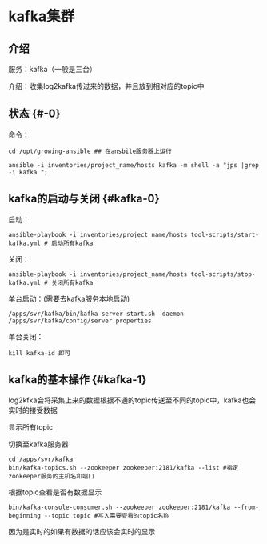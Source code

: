 # kafka集群

## 介绍

服务：kafka（一般是三台）

介绍：收集log2kafka传过来的数据，并且放到相对应的topic中

## 状态 {#-0}

命令：

```text
cd /opt/growing-ansible ## 在ansbile服务器上运行

ansible -i inventories/project_name/hosts kafka -m shell -a "jps |grep -i kafka ";
```

## kafka的启动与关闭 {#kafka-0}

启动：

```text
ansible-playbook -i inventories/project_name/hosts tool-scripts/start-kafka.yml # 启动所有kafka
```

关闭：

```text
ansible-playbook -i inventories/project_name/hosts tool-scripts/stop-kafka.yml # 关闭所有kafka
```

单台启动：\(需要去kafka服务本地启动\)

```text
/apps/svr/kafka/bin/kafka-server-start.sh -daemon /apps/svr/kafka/config/server.properties
```

单台关闭：

```text
kill kafka-id 即可
```

## kafka的基本操作 {#kafka-1}

log2kfka会将采集上来的数据根据不通的topic传送至不同的topic中，kafka也会实时的接受数据

显示所有topic

切换至kafka服务器

```text
cd /apps/svr/kafka
bin/kafka-topics.sh --zookeeper zookeeper:2181/kafka --list #指定zookeeper服务的主机名和端口
```

根据topic查看是否有数据显示

```text
bin/kafka-console-consumer.sh --zookeeper zookeeper:2181/kafka --from-beginning --topic topic #写入需要查看的topic名称
```

因为是实时的如果有数据的话应该会实时的显示

